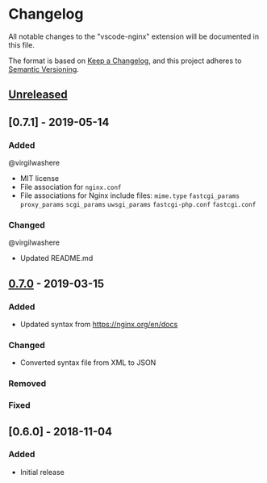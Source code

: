 # Changelog

All notable changes to the "vscode-nginx" extension will be documented in this file.

The format is based on [Keep a Changelog](https://keepachangelog.com/en/1.0.0/),
and this project adheres to [Semantic Versioning](https://semver.org/spec/v2.0.0.html).

## [Unreleased]

## [0.7.1] - 2019-05-14

### Added

@virgilwashere

- MIT license
- File association for `nginx.conf` 
- File associations for Nginx include files:
    `mime.type`
    `fastcgi_params`
    `proxy_params`
    `scgi_params`
    `uwsgi_params`
    `fastcgi-php.conf`
    `fastcgi.conf`

### Changed

@virgilwashere

- Updated README.md

## [0.7.0] - 2019-03-15

### Added

- Updated syntax from https://nginx.org/en/docs

### Changed

- Converted syntax file from XML to JSON

### Removed

### Fixed

## [0.6.0] - 2018-11-04

### Added

- Initial release

[Unreleased]: https://github.com/william-voyek/vscode-nginx/compare/v0.7.0...HEAD
[0.7.0]: https://github.com/william-voyek/vscode-nginx/compare/v0.7.0...v0.7.1
[0.7.0]: https://github.com/william-voyek/vscode-nginx/compare/v0.6.0...v0.7.0

